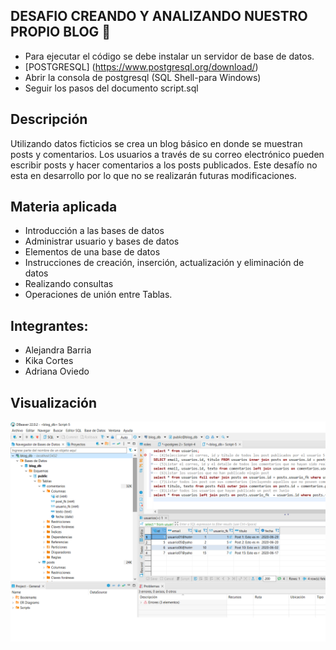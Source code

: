## DESAFIO CREANDO Y ANALIZANDO NUESTRO PROPIO BLOG :page_with_curl:
- Para ejecutar el código se debe instalar un servidor de base de datos.
- [POSTGRESQL] (https://www.postgresql.org/download/)
- Abrir la consola de postgresql (SQL Shell-para Windows)
- Seguir los pasos del documento script.sql
## Descripción
Utilizando datos ficticios se crea un blog básico en donde se muestran posts y comentarios.
Los usuarios a través de su correo electrónico pueden escribir posts y hacer comentarios a los posts publicados.
Este desafío no esta en desarrollo por lo que no se realizarán futuras modificaciones.
## Materia aplicada
- Introducción a las bases de datos
- Administrar usuario y bases de datos
- Elementos de una base de datos
- Instrucciones de creación, inserción, actualización y eliminación de datos
- Realizando consultas
- Operaciones de unión entre Tablas.
## Integrantes:
- Alejandra Barria
- Kika Cortes
- Adriana Oviedo
## Visualización
![](https://github.com/aleyire/creando-blog/blob/main/img/preview.png)
